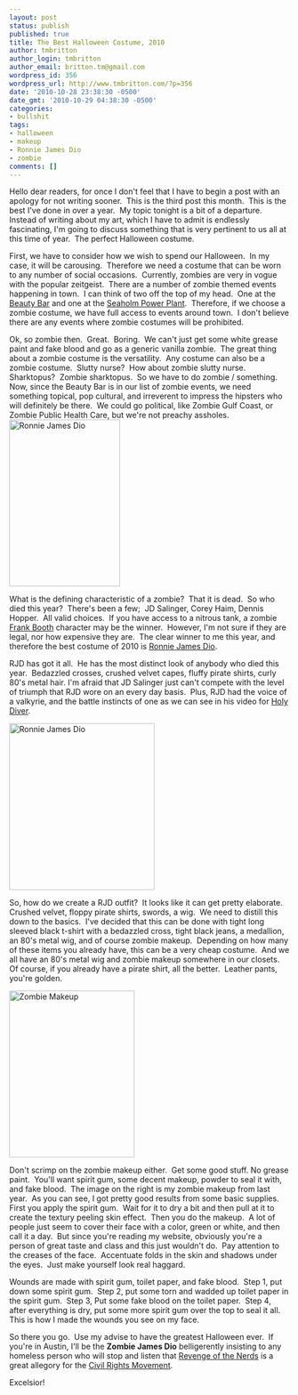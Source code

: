 ```yaml
---
layout: post
status: publish
published: true
title: The Best Halloween Costume, 2010
author: tmbritton
author_login: tmbritton
author_email: britton.tm@gmail.com
wordpress_id: 356
wordpress_url: http://www.tmbritton.com/?p=356
date: '2010-10-28 23:38:30 -0500'
date_gmt: '2010-10-29 04:38:30 -0500'
categories:
- bullshit
tags:
- halloween
- makeup
- Ronnie James Dio
- zombie
comments: []
---
```

<p>Hello dear readers, for once I don't feel that I have to begin a post with an apology for not writing sooner.  This is the third post this month.  This is the best I've done in over a year.  My topic tonight is a bit of a departure.  Instead of writing about my art, which I have to admit is endlessly fascinating, I'm going to discuss something that is very pertinent to us all at this time of year.  The perfect Halloween costume.</p>
<p>First, we have to consider how we wish to spend our Halloween.  In my case, it will be carousing.  Therefore we need a costume that can be worn to any number of social occasions.  Currently, zombies are very in vogue with the popular zeitgeist.  There are a number of zombie themed events happening in town.  I can think of two off the top of my head.  One at the <a href="http://do512.com/event/2010/10/30/zombie-prom-w-dj-mel-more">Beauty Bar</a> and one at the <a href="http://do512.com/event/2010/10/30/zombie-ball-presented-do512-sustainable-waves">Seaholm Power Plant</a>.  Therefore, if we choose a zombie costume, we have full access to events around town.  I don't believe there are any events where zombie costumes will be prohibited.</p>
<p>Ok, so zombie then.  Great.  Boring.  We can't just get some white grease paint and fake blood and go as a generic vanilla zombie.  The great thing about a zombie costume is the versatility.  Any costume can also be a zombie costume.  Slutty nurse?  How about zombie slutty nurse.  Sharktopus?  Zombie sharktopus.  So we have to do zombie / something.  Now, since the Beauty Bar is in our list of zombie events, we need something topical, pop cultural, and irreverent to impress the hipsters who will definitely be there.  We could go political, like Zombie Gulf Coast, or Zombie Public Health Care, but we're not preachy assholes.<br />
<a href="http://www.tmbritton.com/wp-content/uploads/2010/10/ronnie-james-dio.jpg"><img class="size-medium wp-image-357 float-right" title="ronnie-james-dio" src="http://www.tmbritton.com/wp-content/uploads/2010/10/ronnie-james-dio-199x300.jpg" alt="Ronnie James Dio" width="199" height="300" /></a></p>
<p>What is the defining characteristic of a zombie?  That it is dead.  So who died this year?  There's been a few;  JD Salinger, Corey Haim, Dennis Hopper.  All valid choices.  If you have access to a nitrous tank, a zombie <a href="http://en.wikipedia.org/wiki/Frank_Booth_%28Blue_Velvet%29">Frank Booth</a> character may be the winner.  However, I'm not sure if they are legal, nor how expensive they are.  The clear winner to me this year, and therefore the best costume of 2010 is <a href="http://en.wikipedia.org/wiki/Ronnie_James_Dio">Ronnie James Dio</a>.</p>
<p>RJD has got it all.  He has the most distinct look of anybody who died this year.  Bedazzled crosses, crushed velvet capes, fluffy pirate shirts, curly 80's metal hair. I'm afraid that JD Salinger just can't compete with the level of triumph that RJD wore on an every day basis.  Plus, RJD had the voice of a valkyrie, and the battle instincts of one as we can see in his video for <a href="http://www.youtube.com/watch?v=64coD-rx9sk">Holy Diver</a>.</p>
<p><a href="http://www.tmbritton.com/wp-content/uploads/2010/10/ronnie-james-dio-3.jpg"><img class="size-medium wp-image-362 float-right" title="ronnie-james-dio-3" src="http://www.tmbritton.com/wp-content/uploads/2010/10/ronnie-james-dio-3-261x300.jpg" alt="Ronnie James Dio" width="261" height="300" /></a></p>
<p>So, how do we create a RJD outfit?  It looks like it can get pretty elaborate.  Crushed velvet, floppy pirate shirts, swords, a wig.  We need to distill this down to the basics.  I've decided that this can be done with tight long sleeved black t-shirt with a bedazzled cross, tight black jeans, a medallion, an 80's metal wig, and of course zombie makeup.  Depending on how many of these items you already have, this can be a very cheap costume.  And we all have an 80's metal wig and zombie makeup somewhere in our closets.  Of course, if you already have a pirate shirt, all the better.  Leather pants, you're golden.</p>
<p><a href="http://www.tmbritton.com/wp-content/uploads/2010/10/16131_162881813169_622488169_2938727_5139273_n.jpg"><img class="size-medium wp-image-366 float-right" title="16131_162881813169_622488169_2938727_5139273_n" src="http://www.tmbritton.com/wp-content/uploads/2010/10/16131_162881813169_622488169_2938727_5139273_n-225x300.jpg" alt="Zombie Makeup" width="225" height="300" /></a></p>
<p>Don't scrimp on the zombie makeup either.  Get some good stuff. No grease paint.  You'll want spirit gum, some decent makeup, powder to seal it with, and fake blood.  The image on the right is my zombie makeup from last year.  As you can see, I got pretty good results from some basic supplies.  First you apply the spirit gum.  Wait for it to dry a bit and then pull at it to create the textury peeling skin effect.  Then you do the makeup.  A lot of people just seem to cover their face with a color, green or white, and then call it a day.  But since you're reading my website, obviously you're a person of great taste and class and this just wouldn't do.  Pay attention to the creases of the face.  Accentuate folds in the skin and shadows under the eyes.  Just make yourself look real haggard.</p>
<p>Wounds are made with spirit gum, toilet paper, and fake blood.  Step 1, put down some spirit gum.  Step 2, put some torn and wadded up toilet paper in the spirit gum.  Step 3, Put some fake blood on the toilet paper.  Step 4, after everything is dry, put some more spirit gum over the top to seal it all.  This is how I made the wounds you see on my face.</p>
<p>So there you go.  Use my advise to have the greatest Halloween ever.  If you're in Austin, I'll be the <strong>Zombie James Dio</strong> belligerently insisting to any homeless person who will stop and listen that <a href="http://www.imdb.com/title/tt0088000/">Revenge of the Nerds</a> is a great allegory for the <a href="http://en.wikipedia.org/wiki/African-American_Civil_Rights_Movement_%281955%E2%80%931968%29">Civil Rights Movement</a>.</p>
<p>Excelsior!<br />
<object classid="clsid:d27cdb6e-ae6d-11cf-96b8-444553540000" width="480" height="385" codebase="http://download.macromedia.com/pub/shockwave/cabs/flash/swflash.cab#version=6,0,40,0"><param name="allowFullScreen" value="true" /><param name="allowscriptaccess" value="always" /><param name="src" value="http://www.youtube.com/v/64coD-rx9sk?fs=1&amp;hl=en_US" /><embed type="application/x-shockwave-flash" width="480" height="385" src="http://www.youtube.com/v/64coD-rx9sk?fs=1&amp;hl=en_US" allowscriptaccess="always" allowfullscreen="true"></embed></object></p>
